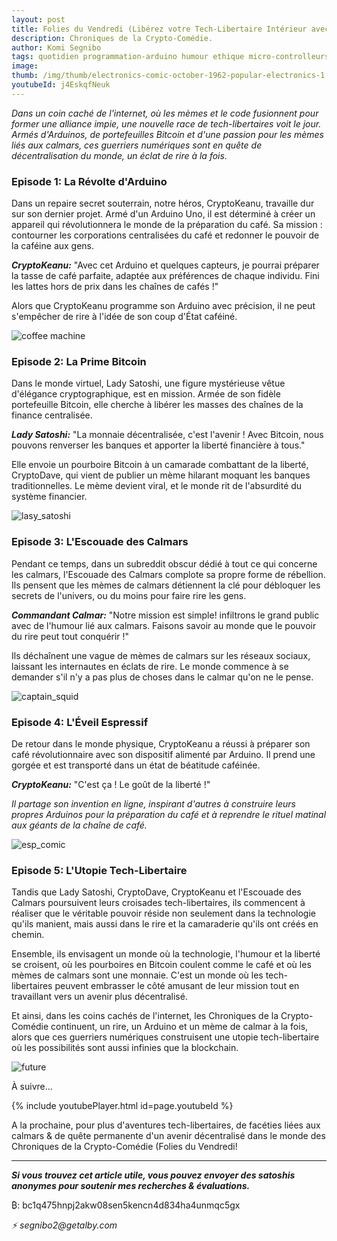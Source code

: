 ```yaml
---
layout: post
title: Folies du Vendredi (Libérez votre Tech-Libertaire Intérieur avec Arduino, Bitcoin, et des Calmars").
description: Chroniques de la Crypto-Comédie.
author: Komi Segnibo
tags: quotidien programmation-arduino humour ethique micro-controlleurs
image: 
thumb: /img/thumb/electronics-comic-october-1962-popular-electronics-1.jpeg
youtubeId: j4EskqfNeuk
---
```


_Dans un coin caché de l'internet, où les mèmes et le code fusionnent pour former une alliance impie, une nouvelle race de tech-libertaires voit le jour. Armés d'Arduinos, de portefeuilles Bitcoin et d'une passion pour les mèmes liés aux calmars, ces guerriers numériques sont en quête de décentralisation du monde, un éclat de rire à la fois._

<h3> Episode 1: La Révolte d'Arduino </h3>

Dans un repaire secret souterrain, notre héros, CryptoKeanu, travaille dur sur son dernier projet. Armé d'un Arduino Uno, il est déterminé à créer un appareil qui révolutionnera le monde de la préparation du café. Sa mission : contourner les corporations centralisées du café et redonner le pouvoir de la caféine aux gens.

**_CryptoKeanu:_** "Avec cet Arduino et quelques capteurs, je pourrai préparer la tasse de café parfaite, adaptée aux préférences de chaque individu. Fini les lattes hors de prix dans les chaînes de cafés !"

Alors que CryptoKeanu programme son Arduino avec précision, il ne peut s'empêcher de rire à l'idée de son coup d'État caféiné.

![coffee machine](https://i.imgur.com/Vh3XFEkl.jpg) 

<h3> Episode 2: La Prime Bitcoin </h3>

Dans le monde virtuel, Lady Satoshi, une figure mystérieuse vêtue d'élégance cryptographique, est en mission. Armée de son fidèle portefeuille Bitcoin, elle cherche à libérer les masses des chaînes de la finance centralisée.

**_Lady Satoshi:_** "La monnaie décentralisée, c'est l'avenir ! Avec Bitcoin, nous pouvons renverser les banques et apporter la liberté financière à tous."

Elle envoie un pourboire Bitcoin à un camarade combattant de la liberté, CryptoDave, qui vient de publier un mème hilarant moquant les banques traditionnelles. Le mème devient viral, et le monde rit de l'absurdité du système financier.

![lasy_satoshi](https://i.imgur.com/5et4YAwl.jpg)

<h3> Episode 3: L'Escouade des Calmars </h3>

Pendant ce temps, dans un subreddit obscur dédié à tout ce qui concerne les calmars, l'Escouade des Calmars complote sa propre forme de rébellion. Ils pensent que les mèmes de calmars détiennent la clé pour débloquer les secrets de l'univers, ou du moins pour faire rire les gens.

_**Commandant Calmar:**_ "Notre mission est simple! infiltrons le grand public avec de l'humour lié aux calmars. Faisons savoir au monde que le pouvoir du rire peut tout conquérir !"

Ils déchaînent une vague de mèmes de calmars sur les réseaux sociaux, laissant les internautes en éclats de rire. Le monde commence à se demander s'il n'y a pas plus de choses dans le calmar qu'on ne le pense.

![captain_squid](https://i.imgur.com/EV41N7Nl.jpg)

<h3> Episode 4: L'Éveil Espressif </h3>

De retour dans le monde physique, CryptoKeanu a réussi à préparer son café révolutionnaire avec son dispositif alimenté par Arduino. Il prend une gorgée et est transporté dans un état de béatitude caféinée.

_**CryptoKeanu:**_ "C'est ça ! Le goût de la liberté !"

_Il partage son invention en ligne, inspirant d'autres à construire leurs propres Arduinos pour la préparation du café et à reprendre le rituel matinal aux géants de la chaîne de café._

![esp_comic](https://i.imgur.com/NY53MjBl.jpg)

<h3> Episode 5: L'Utopie Tech-Libertaire </h3>

Tandis que Lady Satoshi, CryptoDave, CryptoKeanu et l'Escouade des Calmars poursuivent leurs croisades tech-libertaires, ils commencent à réaliser que le véritable pouvoir réside non seulement dans la technologie qu'ils manient, mais aussi dans le rire et la camaraderie qu'ils ont créés en chemin.

Ensemble, ils envisagent un monde où la technologie, l'humour et la liberté se croisent, où les pourboires en Bitcoin coulent comme le café et où les mèmes de calmars sont une monnaie. C'est un monde où les tech-libertaires peuvent embrasser le côté amusant de leur mission tout en travaillant vers un avenir plus décentralisé.

Et ainsi, dans les coins cachés de l'internet, les Chroniques de la Crypto-Comédie continuent, un rire, un Arduino et un mème de calmar à la fois, alors que ces guerriers numériques construisent une utopie tech-libertaire où les possibilités sont aussi infinies que la blockchain.

![future](https://pbs.twimg.com/media/FboWAFjUYAAzQrP.jpg)

À suivre...

{% include youtubePlayer.html id=page.youtubeId %}

A la prochaine, pour plus d'aventures tech-libertaires, de facéties liées aux calmars & de quête permanente d'un avenir décentralisé dans le monde des Chroniques de la Crypto-Comédie (Folies du Vendredi!

--------------------------------------------------------------

_**Si vous trouvez cet article utile, vous pouvez envoyer des satoshis anonymes pour soutenir mes recherches & évaluations.**_

₿: bc1q475hnpj2akw08sen5kencn4d834ha4unmqc5gx

_⚡ segnibo2@getalby.com_
